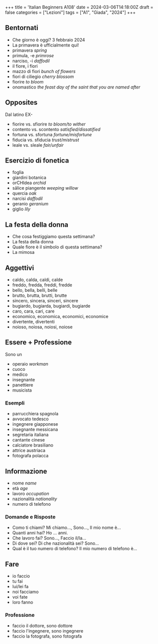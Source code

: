 +++
title = 'Italian Beginners A108'
date = 2024-03-06T14:18:00Z
draft = false
categories = ["Lezioni"]
tags = ["A1", "Giada", "2024"]
+++

## Bentornati

- Che giorno è oggi? 3 febbraio 2024
- La primavera è ufficialmente qui!
- primavera *spring*
- primula, -e *primrose*
- narciso, -i *daffodil*
- il fiore, i fiori
- mazzo di fiori *bunch of flowers*
- fiori di ciliegio *cherry blossom*
- fiorire *to bloom*
- onomastico *the feast day of the saint that you are named after*


## Opposites

Dal latino EX-

- fiorire vs. sfiorire *to bloom/to wither*
- contento vs. scontento *satisfied/dissatified*
- fortuna vs. sfortuna *fortune/misfortune*
- fiducia vs. sfiducia *trust/mistrust*
- leale vs. sleale *fair/unfair*

## Esercizio di fonetica

- foglia
- giardini botanica
- orCHIdea *orchid*
- sālice piangente *weeping willow*
- quercia *oak*
- narcisi *daffodil*
- geranio *geranium*
- giglio *lily*

## La festa della donna

- Che cosa festiggiamo questa settimana?
- La festa della donna
- Quale fiore è il simbolo di questa settimana?
- La mimosa

## Aggettivi

- caldo, calda, caldi, calde
- freddo, fredda, freddi, fredde
- bello, bella, belli, belle
- brutto, brutta, brutti, brutte
- sincero, sincera, sinceri, sincere
- bugiardo, bugiarda, bugiardi, bugiarde
- caro, cara, cari, care
- economico, economica, economici, economice
- divertente, divertenti
- noioso, noiosa, noiosi, noiose

## Essere + Professione

Sono un

- operaio *workman*
- cuoco
- medico
- insegnante
- panettiere
- musicista

### Esempli

- parrucchiera spagnola
- avvocato tedesco
- ingegnere giapponese
- insegnante messicana
- segretaria italiana
- cantante cinese
- calciatore brasiliano
- attrice austriaca
- fotografa polacca

## Informazione

- nome *name*
- età *age*
- lavoro *occupation*
- nazionalità *nationality*
- numero di telefono

### Domande e Risposte

- Como ti chiami? Mi chiamo..., Sono..., Il mio nome è...
- Quanti anni hai? Ho ... anni.
- Che lavoro fai? Sono..., Faccio il/la...
- Di dove sei? Di che nazionalità sei? Sono...
- Qual è il tuo numero di telefono? Il mio numero di telefono è...

## Fare

- io faccio
- tu fai
- lui/lei fa
- noi facciamo
- voi fate
- loro fanno

### Professione

- faccio il dottore, sono dottore
- faccio l'ingegnere, sono ingegnere
- faccio la fotografa, sono fotografa
